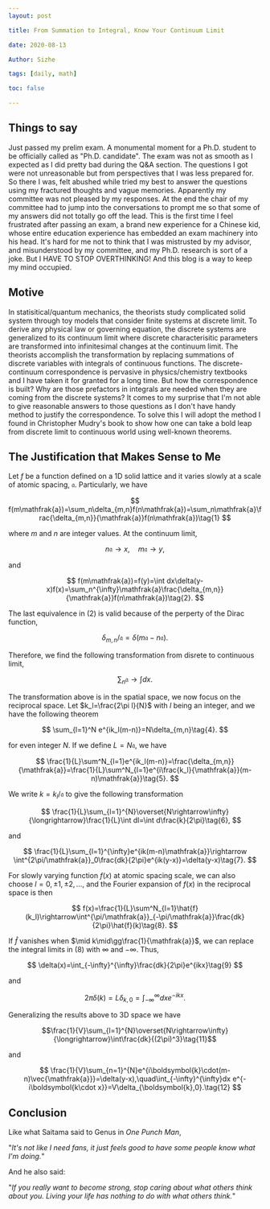 ```yaml
---
layout: post

title: From Summation to Integral, Know Your Continuum Limit

date: 2020-08-13

Author: Sizhe

tags: [daily, math]

toc: false

---
```


## Things to say

Just passed my prelim exam. A monumental moment for a Ph.D. student to be officially called as "Ph.D. candidate". The exam was not as smooth as I expected as I did pretty bad during the Q&A section. The questions I got were not unreasonable but from perspectives that I was less prepared for. So there I was, felt abushed while tried my best to answer the questions using my fractured thoughts and vague memories. Apparently my committee was not pleased by my responses. At the end the chair of my committee had to jump into the conversations to prompt me so that some of my answers did not totally go off the lead. This is the first time I feel frustrated after passing an exam, a brand new experience for a Chinese kid, whose entire education experience has embedded an exam machinery into his head. It's hard for me not to think that I was mistrusted by my advisor, and misunderstood by my committee, and my Ph.D. research is sort of a joke. But I HAVE TO STOP OVERTHINKING! And this blog is a way to keep my mind occupied.

## Motive

In statisitical/quantum mechanics, the theorists study complicated solid system through toy models that consider finite systems at discrete limit. To derive any physical law or governing equation, the discrete systems are generalized to its continuum limit where discrete characterisitic parameters are transformed into infinitesimal changes at the continuum limit. The theorists accomplish the transformation by replacing summations of discrete variables with integrals of continuous functions. The discrete-continuum correspondence is pervasive in physics/chemistry textbooks and I have taken it for granted for a long time. But how the correspondence is built? Why are those prefactors in integrals are needed when they are coming from the discrete systems? It comes to my surprise that I'm not able to give reasonable answers to those questions as I don't have handy method to justify the correspondence. To solve this I will adopt the method I found in Christopher Mudry's book to show how one can take a bold leap from discrete limit to continuous world using well-known theorems.

## The Justification that Makes Sense to Me
Let $f$ be a function defined on a 1D solid lattice and it varies slowly at a scale of atomic spacing, $\mathfrak{a}$. Particularly, we have

$$
f(m\mathfrak{a})=\sum_n\delta_{m,n}f(n\mathfrak{a})=\sum_n\mathfrak{a}\frac{\delta_{m,n}}{\mathfrak{a}}f(n\mathfrak{a})\tag{1}
$$

where $m$ and $n$ are integer values. At the continuum limit,

$$
n\mathfrak{a}\rightarrow x,\quad m\mathfrak{a}\rightarrow y,
$$

and

$$
f(m\mathfrak{a})=f(y)=\int dx\delta(y-x)f(x)=\sum_n^{\infty}\mathfrak{a}\frac{\delta_{m,n}}{\mathfrak{a}}f(n\mathfrak{a})\tag{2}.
$$

The last equivalence in (2) is valid because of the perperty of the Dirac function,

$$
\delta_{m,n}/\mathfrak{a}=\delta(m\mathfrak{a}-n\mathfrak{a}).
$$

Therefore, we find the following transformation from disrete to continuous limit,

$$
\sum_n\mathfrak{a}\rightarrow\int dx\tag{3}.
$$

The transformation above is in the spatial space, we now focus on the reciprocal space. Let $k_l=\frac{2\pi l}{N}$ with $l$ being an integer, and we have the following theorem

$$
\sum_{l=1}^N e^{ik_l(m-n)}=N\delta_{m,n}\tag{4}.
$$

for even integer $N$. If we define $L=N\mathfrak{a}$, we have

$$
\frac{1}{L}\sum^N_{l=1}e^{ik_l(m-n)}=\frac{\delta_{m,n}}{\mathfrak{a}}=\frac{1}{L}\sum^N_{l=1}e^{i\frac{k_l}{\mathfrak{a}}(m-n)\mathfrak{a}}\tag{5}.
$$

We write $k=k_l/\mathfrak{a}$ to give the following transformation

$$
\frac{1}{L}\sum_{l=1}^{N}\overset{N\rightarrow\infty}{\longrightarrow}\frac{1}{L}\int dl=\int d\frac{k}{2\pi}\tag{6},
$$

and

$$
\frac{1}{L}\sum_{l=1}^{\infty}e^{ik(m-n)\mathfrak{a}}\rightarrow \int^{2\pi/\mathfrak{a}}_0\frac{dk}{2\pi}e^{ik(y-x)}=\delta(y-x)\tag{7}.
$$

For slowly varying function $f(x)$ at atomic spacing scale, we can also choose $l=0,\pm1,\pm2,\dots$, and the Fourier expansion of $f(x)$ in the reciprocal space is then

$$
f(x)=\frac{1}{L}\sum^N_{l=1}\hat{f}(k_l)\rightarrow\int^{\pi/\mathfrak{a}}_{-\pi/\mathfrak{a}}\frac{dk}{2\pi}\hat{f}(k)\tag{8}.
$$

If $\hat{f}$ vanishes when $\mid k\mid\gg\frac{1}{\mathfrak{a}}$, we can replace the integral limits in (8) with $\infty$ and $-\infty$. Thus,

$$
\delta(x)=\int_{-\infty}^{\infty}\frac{dk}{2\pi}e^{ikx}\tag{9}
$$

and 

$$
2\pi\delta(k)=L\delta_{k,0}=\int^{\infty}_{-\infty}dxe^{-ikx}\tag{10}.
$$

Generalizing the results above to 3D space we have

$$\frac{1}{V}\sum_{l=1}^{N}\overset{N\rightarrow\infty}{\longrightarrow}\int\frac{dk}{(2\pi)^3}\tag{11}$$

and 

$$
\frac{1}{V}\sum_{n=1}^{N}e^{i\boldsymbol{k}\cdot(m-n)\vec{\mathfrak{a}}}=\delta(y-x),\quad\int_{-\infty}^{\infty}dx e^{-i\boldsymbol{k\cdot x}}=V\delta_{\boldsymbol{k},0}.\tag{12}
$$

## Conclusion

Like what Saitama said to Genus in *One Punch Man*,

"*It's not like I need fans, it just feels good to have some people know what I'm doing.*"

And he also said:

"*If you really want to become strong, stop caring about what others think about you. Living your life has nothing to do with what others think.*"